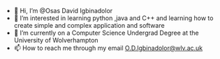 - 👋 Hi, I’m @Osas David Igbinadolor
- 👀 I’m interested in learning python ,java and C++ and learning how to create simple and complex application and software
- 🌱 I’m currently on a Computer Science Undergrad Degree at the University of Wolverhampton
- 📫 How to reach me through my email O.D.Igbinadolor@wlv.ac.uk

